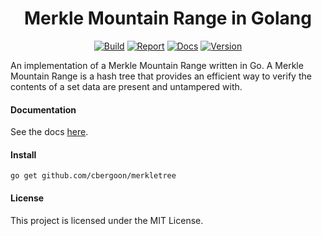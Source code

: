 <h1 align="center">Merkle Mountain Range in Golang</h1>
<p align="center">
<a href="https://travis-ci.org/cbergoon/merkletree"><img src="https://travis-ci.org/cbergoon/merkletree.svg?branch=master" alt="Build"></a>
<a href="https://goreportcard.com/report/github.com/cbergoon/merkletree"><img src="https://goreportcard.com/badge/github.com/cbergoon/merkletree?1=1" alt="Report"></a>
<a href="https://godoc.org/github.com/cbergoon/merkletree"><img src="https://img.shields.io/badge/godoc-reference-brightgreen.svg" alt="Docs"></a>
<a href="#"><img src="https://img.shields.io/badge/version-0.1.0-brightgreen.svg" alt="Version"></a>
</p>

An implementation of a Merkle Mountain Range written in Go. A Merkle Mountain Range is a hash tree that provides an efficient way to verify
the contents of a set data are present and untampered with.

#### Documentation 

See the docs [here](https://github.com/opentimestamps/opentimestamps-server/blob/master/doc/merkle-mountain-range.md).

#### Install
```
go get github.com/cbergoon/merkletree
```

#### License
This project is licensed under the MIT License.
